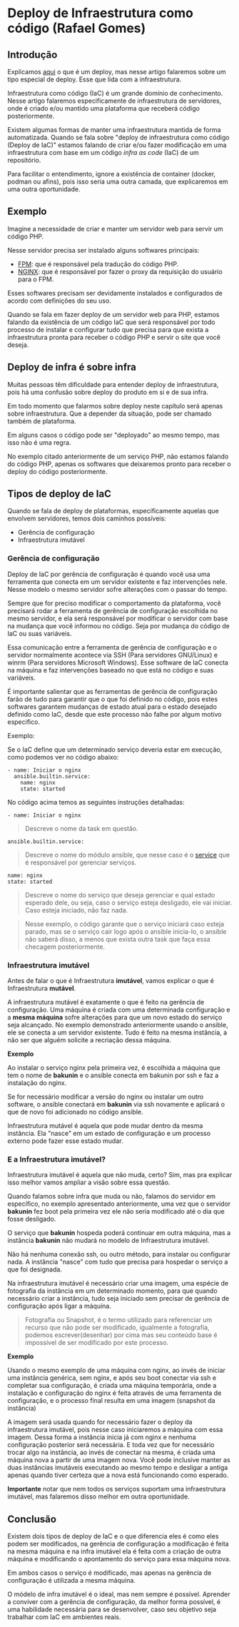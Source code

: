 # Deploy de Infraestrutura como código  (Rafael Gomes)

## Introdução

Explicamos [aqui](o_que_e_deploy.md) o que é um deploy, mas nesse artigo falaremos sobre um tipo especial de deploy. Esse que lida com a infraestrutura.

Infraestrutura como código (IaC) é um grande domínio de conhecimento. Nesse artigo falaremos especificamente de infraestrutura de servidores, onde é criado e/ou mantido uma plataforma que receberá código posteriormente.

Existem algumas formas de manter uma infraestrutura mantida de forma automatizada. Quando se fala sobre "deploy de infraestrutura como código (Deploy de IaC)" estamos falando de criar e/ou fazer modificação em uma infraestrutura com base em um código *infra as code* (IaC) de um repositório.

Para facilitar o entendimento, ignore a existência de container (docker, podman ou afins), pois isso seria uma outra camada, que explicaremos em uma outra oportunidade.

## Exemplo

Imagine a necessidade de criar e manter um servidor web para servir um código PHP. 

Nesse servidor precisa ser instalado alguns softwares principais:

 - [FPM](https://www.php.net/manual/pt_BR/install.fpm.php): que é responsável pela tradução do código PHP.
 - [NGINX](https://www.nginx.com/): que é responsável por fazer o proxy da requisição do usuário para o FPM.

Esses softwares precisam ser devidamente instalados e configurados de acordo com definições do seu uso.

Quando se fala em fazer deploy de um servidor web para PHP, estamos falando da existência de um código IaC que será responsável por todo processo de instalar e configurar tudo que precisa para que exista a infraestrutura pronta para receber o código PHP e servir o site que você deseja.

## Deploy de infra é sobre infra

Muitas pessoas têm dificuldade para entender deploy de infraestrutura, pois há uma confusão sobre deploy do produto em si e de sua infra.

Em todo momento que falarmos sobre deploy neste capítulo será apenas sobre infraestrutura. Que a depender da situação, pode ser chamado também de plataforma.

Em alguns casos o código pode ser "deployado" ao mesmo tempo, mas isso não é uma regra. 

No exemplo citado anteriormente de um serviço PHP, não estamos falando do código PHP, apenas os softwares que deixaremos pronto para receber o deploy do código posteriormente.

## Tipos de deploy de IaC

Quando se fala de deploy de plataformas, especificamente aquelas que envolvem servidores, temos dois caminhos possíveis:


  - Gerência de configuração
  - Infraestrutura imutável

### Gerência de configuração

Deploy de IaC por gerência de configuração é quando você usa uma ferramenta que conecta em um servidor existente e faz intervenções nele. Nesse modelo o mesmo servidor sofre alterações com o passar do tempo.

Sempre que for preciso modificar o comportamento da plataforma, você precisará rodar a ferramenta de gerência de configuração escolhida no mesmo servidor, e ela será responsável por modificar o servidor com base na mudança que você informou no código. Seja por mudança do código de IaC ou suas variáveis.

Essa comunicação entre a ferramenta de gerência de configuração e o servidor normalmente acontece via SSH (Para servidores GNU/Linux) e winrm (Para servidores Microsoft Windows). Esse software de IaC conecta na máquina e faz intervenções baseado no que está no código e suas variáveis.

É importante salientar que as ferramentas de gerência de configuração farão de tudo para garantir que o que foi definido no código, pois estes softwares garantem mudanças de estado atual para o estado desejado definido como IaC, desde que este processo não falhe por algum motivo especifico.

Exemplo:

Se o IaC define que um determinado serviço deveria estar em execução, como podemos ver no código abaixo:

```
- name: Iniciar o nginx
  ansible.builtin.service:
    name: nginx
    state: started
```


No código acima temos as seguintes instruções detalhadas:

```
- name: Iniciar o nginx
```

> Descreve o nome da task em questão.

```
ansible.builtin.service:
```

> Descreve o nome do módulo ansible, que nesse caso é o [service](https://docs.ansible.com/ansible/latest/collections/ansible/builtin/service_module.html) que é responsável por gerenciar serviços.

```
name: nginx
state: started
```

> Descreve o nome do serviço que deseja gerenciar e qual estado esperado dele, ou seja, caso o serviço esteja desligado, ele vai iniciar. Caso esteja iniciado, não faz nada.

> Nesse exemplo, o código garante que o serviço iniciará caso esteja parado, mas se o serviço cair logo após o ansible inicia-lo, o ansible não saberá disso, a menos que exista outra task que faça essa checagem posteriormente.


### Infraestrutura imutável

Antes de falar o que é Infraestrutura **imutável**, vamos explicar o que é Infraestrutura **mutável**.

A infraestrutura mutável é exatamente o que é feito na gerência de configuração. Uma máquina é criada com uma determinada configuração e a **mesma máquina** sofre alterações para que um novo estado do serviço seja alcançado.
No exemplo demonstrado anteriormente usando o ansible, ele se conecta a um servidor existente. Tudo é feito na mesma instância, a não ser que alguém solicite a recriação dessa máquina.

**Exemplo**

Ao instalar o serviço nginx pela primeira vez, é escolhida a máquina que tem o nome de  **bakunin** e o ansible conecta em bakunin por ssh e faz a instalação do nginx.

Se for necessário modificar a versão do nginx ou instalar um outro software, o ansible conectará em **bakunin** via ssh novamente e aplicará o que de novo foi adicionado no código ansible.

Infraestrutura mutável é aquela que pode mudar dentro da mesma instância. Ela "nasce" em um estado de configuração e um processo externo pode fazer esse estado mudar.

### E a Infraestrutura imutável?

Infraestrutura imutável é aquela que não muda, certo? Sim, mas pra explicar isso melhor vamos ampliar a visão sobre essa questão.

Quando falamos sobre infra que muda ou não, falamos do servidor em específico, no exemplo apresentado anteriormente, uma vez que o servidor **bakunin** fez boot pela primeira vez ele não seria modificado até o dia que fosse desligado.

O serviço que **bakunin** hospeda poderá continuar em outra máquina, mas a instância **bakunin** não mudará no modelo de Infraestrutura imutável.

Não há nenhuma conexão ssh, ou outro método, para instalar ou configurar nada. A instância "nasce" com tudo que precisa para hospedar o serviço a que foi designada.

Na infraestrutura imutável é necessário criar uma imagem, uma espécie de fotografia da instância em um determinado momento, para que quando necessário criar a instância, tudo seja iniciado sem precisar de gerência de configuração após ligar a máquina.

> Fotografia ou Snapshot, é o termo utilizado para referenciar um recurso que não pode ser modificado, igualmente a fotografia, podemos escrever(desenhar) por cima mas seu conteúdo base é impossível de ser modificado por este processo.

**Exemplo**

Usando o mesmo exemplo de uma máquina com nginx, ao invés de iniciar uma instância genérica, sem nginx, e após seu boot conectar via ssh e completar sua configuração, é criada uma máquina temporária, onde a instalação e configuração do nginx é feita através de uma ferramenta de configuração, e o processo final resulta em uma imagem (snapshot da instância)

A imagem será usada quando for necessário fazer o deploy da infraestrutura imutável, pois nesse caso iniciaremos a máquina com essa imagem. Dessa forma a instância inicia já com nginx e nenhuma configuração posterior será necessária. E toda vez que for necessário trocar algo na instância, ao invés de conectar na mesma, é criada uma máquina nova a partir de uma imagem nova. Você pode inclusive manter as duas instâncias imutáveis executando ao mesmo tempo e desligar a antiga apenas quando tiver certeza que a nova está funcionando como esperado.

**Importante** notar que nem todos os serviços suportam uma infraestrutura imutável, mas falaremos disso melhor em outra oportunidade.


## Conclusão

Existem dois tipos de deploy de IaC e o que diferencia eles é como eles podem ser modificados, na gerência de configuração a modificação é feita na mesma máquina e na infra imutável ela é feita com a criação de outra máquina e modificando o apontamento do serviço para essa máquina nova.

Em ambos casos o serviço é modificado, mas apenas na gerência de configuração é utilizada a mesma máquina.

O módelo de infra imutável é o ideal, mas nem sempre é possível. Aprender a conviver com a gerência de configuração, da melhor forma possível, é uma habilidade necessária para se desenvolver, caso seu objetivo seja trabalhar com IaC em ambientes reais.

